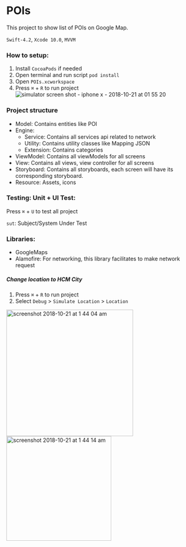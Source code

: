 # POIs

This project to show list of POIs on Google Map.

`Swift-4.2`, `Xcode 10.0`, `MVVM`

### How to setup:
1. Install `CocoaPods` if needed 
2. Open terminal and run script `pod install`
3. Open `POIs.xcworkspace`
4. Press `⌘` + `R` to run project 
![simulator screen shot - iphone x - 2018-10-21 at 01 55 20](https://user-images.githubusercontent.com/6329656/47259502-63f5ab80-d4d4-11e8-8d1e-5b4204a7d287.png)


### Project structure
- Model: Contains entities like POI
- Engine:
	- Service: Contains all services api related to network
	- Utility: Contains utility classes like Mapping JSON
	- Extension: Contains categories
- ViewModel: Contains all viewModels for all screens
- View: Contains all views, view controller for all screens
- Storyboard: Contains all storyboards, each screen will have its corresponding storyboard.
- Resource: Assets, icons



### Testing: Unit + UI Test:
Press `⌘` + `U` to test all project  

`sut`: Subject/System Under Test

### Libraries:
- GoogleMaps
- Alamofire: For networking, this library facilitates to make network request


##### Change location to HCM City
1. Press `⌘` + `R` to run project 
2. Select `Debug` > `Simulate Location` > `Location`
<img width="331" alt="screenshot 2018-10-21 at 1 44 04 am" src="https://user-images.githubusercontent.com/6329656/47259371-02810d00-d4d3-11e8-8a7f-047425febcfb.png">

<img width="274" alt="screenshot 2018-10-21 at 1 44 14 am" src="https://user-images.githubusercontent.com/6329656/47259379-10cf2900-d4d3-11e8-8fc4-c7adfc4e5657.png">
